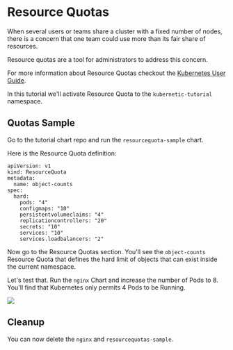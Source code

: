 # Resource Quotas

When several users or teams share a cluster with a fixed number of nodes, there is a concern that one team could use more than its fair share of resources.

Resource quotas are a tool for administrators to address this concern.

For more information about Resource Quotas checkout the [Kubernetes User Guide](http://kubernetes.io/docs/admin/resourcequota/).

In this tutorial we'll activate Resource Quota to the `kubernetic-tutorial` namespace.

## Quotas Sample

Go to the tutorial chart repo and run the `resourcequota-sample` chart.

Here is the Resource Quota definition:

```
apiVersion: v1
kind: ResourceQuota
metadata:
  name: object-counts
spec:
  hard:
    pods: "4"
    configmaps: "10"
    persistentvolumeclaims: "4"
    replicationcontrollers: "20"
    secrets: "10"
    services: "10"
    services.loadbalancers: "2"

```

Now go to the Resource Quotas section. You'll see the `object-counts` Resource Quota that defines the hard limit of objects that can exist inside the current namespace.

Let's test that. Run the `nginx` Chart and increase the number of Pods to 8. You'll find that Kubernetes only permits 4 Pods to be Running.

![](/assets/quota-limits.png)

## Cleanup

You can now delete the `nginx` and `resourcequotas-sample`.

